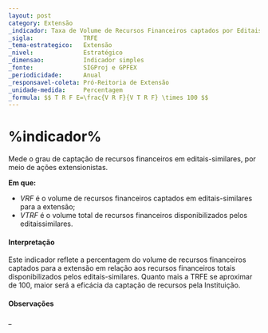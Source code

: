 ```yaml
---
layout: post
category: Extensão
_indicador: Taxa de Volume de Recursos Financeiros captados por Editais-Similares
_sigla:              TRFE  
_tema-estrategico:   Extensão
_nivel:              Estratégico
_dimensao:           Indicador simples
_fonte:              SIGProj e GPFEX
_periodicidade:      Anual
_responsavel-coleta: Pró-Reitoria de Extensão
_unidade-medida:     Percentagem
_formula: $$ T R F E=\frac{V R F}{V T R F} \times 100 $$
---
```




# %indicador%

Mede o grau de captação de recursos financeiros em 
editais-similares, por meio de ações extensionistas.








**Em que:**

- $VRF$ é o volume de recursos financeiros captados em editais-similares para a extensão;
- $VTRF$ é o volume total de recursos financeiros disponibilizados pelos editaissimilares.


#### Interpretação

Este indicador reflete a percentagem do volume de 
recursos financeiros captados para a extensão em relação 
aos recursos financeiros totais disponibilizados pelos 
editais-similares. Quanto mais a TRFE se aproximar de 100, 
maior será a eficácia da captação de recursos pela
Instituição.


#### Observações

_


